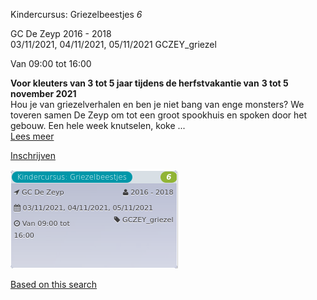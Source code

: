 Kindercursus: Griezelbeestjes *6*

GC De Zeyp 2016 - 2018  
03/11/2021, 04/11/2021, 05/11/2021 GCZEY\_griezel  

Van 09:00 tot 16:00

  

  

**Voor kleuters van 3 tot 5 jaar tijdens de herfstvakantie van** **3 tot 5 november 2021**  
Hou je van griezelverhalen en ben je niet bang van enge monsters? We toveren samen De Zeyp om tot een groot spookhuis en spoken door het gebouw. Een hele week knutselen, koke ...  
[Lees meer](https://tickets.vgc.be/activity/subscribe/GCZEY_griezel)

[Inschrijven](https://tickets.vgc.be/activity/subscribe/GCZEY_griezel)

![](64455.png)

[Based on this search](https://tickets.vgc.be/activity/index?&vrijeplaatsen=1&Age%5B%5D=3%2C4&entity=276)